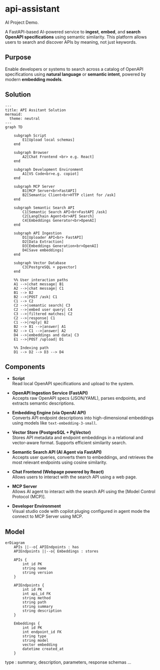 # api-assistant
AI Project Demo.

A FastAPI-based AI-powered service to **ingest**, **embed**, and **search OpenAPI specifications** using semantic similarity. This platform allows users to search and discover APIs by meaning, not just keywords.

## Purpose

Enable developers or systems to search across a catalog of OpenAPI specifications using **natural language** or **semantic intent**, powered by modern **embedding models**.


## Solution

```mermaid
---
title: API Assitant Solution
mermaid:
  theme: neutral
---
graph TD

    subgraph Script 
        E1[Upload local schemas] 
    end

    subgraph Browser
        A2[Chat Frontend <br> e.g. React]
    end

    subgraph Development Environment
        A1[VS Code<br>e.g. copiot]
    end

    subgraph MCP Server
        B1[MCP Server<br>FastAPI]
        B2[Semantic Client<br>HTTP client for /ask]
    end

    subgraph Semantic Search API
        C1[Semantic Search API<br>FastAPI /ask]
        C2[LangChain Agent<br>API Search]
        C4[Embeddings Generator<br>OpenAI]
    end

    subgraph API Ingestion
        D1[Uploader API<br> FastAPI]
        D2[Data Extraction]
        D3[Embeddings Generation<br>OpenAI]
        D4[Save embeddings]
    end

    subgraph Vector Database
        C3[PostgreSQL + pgvector]
    end

    %% User interaction paths
    A1 -->|chat message| B1
    A2 -->|chat message| C1
    B1 --> B2
    B2 -->|POST /ask| C1
    C1 --> C2
    C2 -->|semantic search| C3
    C2 -->|embed user query| C4
    C3 -->|filtered matches| C2
    C2 -->|response| C1
    C1 -->|reply| B2
    B2 --> B1 -->|answer| A1
    B2 --> C1 -->|answer| A2
    D4 -->|embeddings and data| C3
    E1 -->|POST /upload| D1

    %% Indexing path
    D1 --> D2 --> D3 --> D4

```

## Components

- **Script**  
  Read local OpenAPI specifications and upload to the system.
  
- **OpenAPI Ingestion Service (FastAPI)**  
  Accepts raw OpenAPI specs (JSON/YAML), parses endpoints, and extracts semantic descriptions.

- **Embedding Engine (via OpenAI API)**  
  Converts API endpoint descriptions into high-dimensional embeddings using models like `text-embedding-3-small`.

- **Vector Store (PostgreSQL + PgVector)**  
  Stores API metadata and endpoint embeddings in a relational and vector-aware format. Supports efficient similarity search.

- **Semantic Search API (AI Agent via FastAPI)**  
  Accepts user queries, converts them to embeddings, and retrieves the most relevant endpoints using cosine similarity.

- **Chat Frontend (Webpage powered by React)**  
  Allows users to interact with the search API using a web page.

- **MCP Server**  
  Allows AI agent to interact with the search API using the [Model Control Protocol (MCP)].

- **Developer Environment**  
  Visual studio code with copilot pluging configured in agent mode the connect to MCP Server using MCP.
  

## Model

```mermaid
erDiagram
    APIs ||--o{ APIEndpoints : has
    APIEndpoints ||--o{ Embeddings : stores

    APIs {
        int id PK
        string name
        string version
    }

    APIEndpoints {
        int id PK
        int api_id FK
        string method
        string path
        string summary
        string description
    }

    Embeddings {
        int id PK
        int endpoint_id FK
        string type 
        string model 
        vector embedding
        datetime created_at
    }

```
 type : summary, description, parameters, response schemas ...
